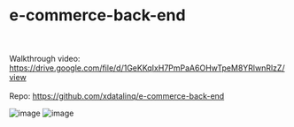 # e-commerce-back-end

<br><br>
Walkthrough video: https://drive.google.com/file/d/1GeKKqIxH7PmPaA6OHwTpeM8YRlwnRlzZ/view <br><br>
Repo: https://github.com/xdatalinq/e-commerce-back-end

![image](https://user-images.githubusercontent.com/89672040/184051712-e2de4ff2-e962-4131-8738-6aa6b885f2b2.png)
![image](https://user-images.githubusercontent.com/89672040/184051758-91b00d0b-baaf-440f-a819-aa9e514e6994.png)
